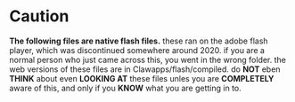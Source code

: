 # Caution
**The following files are native flash files.**
these ran on the adobe flash player, which was discontinued somewhere around 2020.
if you are a normal person who just came across this, you went in the wrong folder. the web versions of these files are in Clawapps/flash/compiled.
do **NOT** eben **THINK** about even **LOOKING AT** these files unles you are **COMPLETELY** aware of this, and only if you **KNOW** what you are getting in to.
